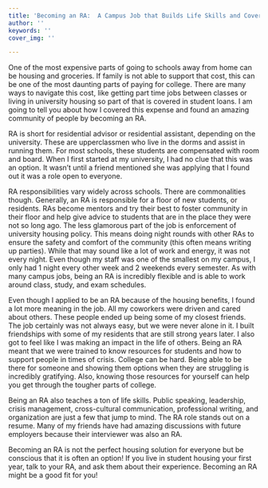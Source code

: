 ```yaml
---
title: 'Becoming an RA:  A Campus Job that Builds Life Skills and Covers Housing'
author: ''
keywords: ''
cover_img: ''

---
```

One of the most expensive parts of going to schools away from home can be housing and groceries. If family is not able to support that cost, this can be one of the most daunting parts of paying for college. There are many ways to navigate this cost, like getting part time jobs between classes or living in university housing so part of that is covered in student loans. I am going to tell you about how I covered this expense and found an amazing community of people by becoming an RA.

RA is short for residential advisor or residential assistant, depending on the university. These are upperclassmen who live in the dorms and assist in running them. For most schools, these students are compensated with room and board. When I first started at my university, I had no clue that this was an option. It wasn’t until a friend mentioned she was applying that I found out it was a role open to everyone.

RA responsibilities vary widely across schools. There are commonalities though. Generally, an RA is responsible for a floor of new students, or residents. RAs become mentors and try their best to foster community in their floor and help give advice to students that are in the place they were not so long ago. The less glamorous part of the job is enforcement of university housing policy. This means doing night rounds with other RAs to ensure the safety and comfort of the community (this often means writing up parties). While that may sound like a lot of work and energy, it was not every night. Even though my staff was one of the smallest on my campus, I only had 1 night every other week and 2 weekends every semester. As with many campus jobs, being an RA is incredibly flexible and is able to work around class, study, and exam schedules.

Even though I applied to be an RA because of the housing benefits, I found a lot more meaning in the job. All my coworkers were driven and cared about others. These people ended up being some of my closest friends. The job certainly was not always easy, but we were never alone in it. I built friendships with some of my residents that are still strong years later. I also got to feel like I was making an impact in the life of others. Being an RA meant that we were trained to know resources for students and how to support people in times of crisis. College can be hard. Being able to be there for someone and showing them options when they are struggling is incredibly gratifying. Also, knowing those resources for yourself can help you get through the tougher parts of college.

Being an RA also teaches a ton of life skills. Public speaking, leadership, crisis management, cross-cultural communication, professional writing, and organization are just a few that jump to mind. The RA role stands out on a resume. Many of my friends have had amazing discussions with future employers because their interviewer was also an RA.

Becoming an RA is not the perfect housing solution for everyone but be conscious that it is often an option! If you live in student housing your first year, talk to your RA, and ask them about their experience. Becoming an RA might be a good fit for you!